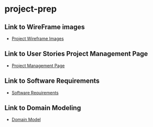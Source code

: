 # project-prep

## Link to WireFrame images
- [Project Wireframe Images](https://github.com/PetsRus/project-prep/tree/main/imgs)

## Link to User Stories Project Management Page
- [Project Management Page](https://github.com/orgs/PetsRus/projects/1)

## Link to Software Requirements 
- [Software Requirements](https://github.com/PetsRus/PetsRUs/blob/main/requirements.md)

## Link to Domain Modeling
- [Domain Model](https://github.com/PetsRus/project-prep/tree/main/imgs)




